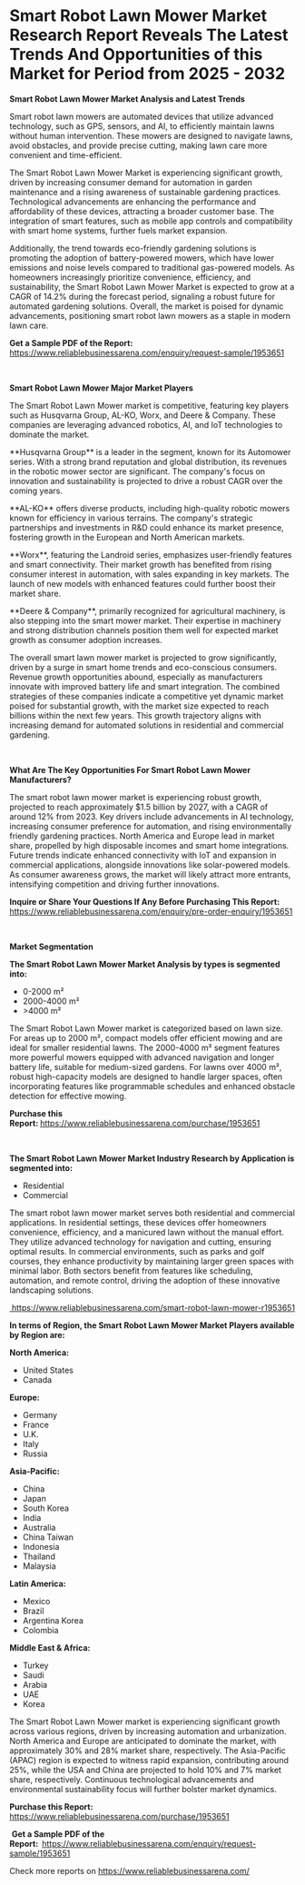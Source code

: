 <p><h1>Smart Robot Lawn Mower Market Research Report Reveals The Latest Trends And Opportunities of this Market for Period from 2025 - 2032</h1></p><p><strong>Smart Robot Lawn Mower Market Analysis and Latest Trends</strong></p>
<p><p>Smart robot lawn mowers are automated devices that utilize advanced technology, such as GPS, sensors, and AI, to efficiently maintain lawns without human intervention. These mowers are designed to navigate lawns, avoid obstacles, and provide precise cutting, making lawn care more convenient and time-efficient.</p><p>The Smart Robot Lawn Mower Market is experiencing significant growth, driven by increasing consumer demand for automation in garden maintenance and a rising awareness of sustainable gardening practices. Technological advancements are enhancing the performance and affordability of these devices, attracting a broader customer base. The integration of smart features, such as mobile app controls and compatibility with smart home systems, further fuels market expansion.</p><p>Additionally, the trend towards eco-friendly gardening solutions is promoting the adoption of battery-powered mowers, which have lower emissions and noise levels compared to traditional gas-powered models. As homeowners increasingly prioritize convenience, efficiency, and sustainability, the Smart Robot Lawn Mower Market is expected to grow at a CAGR of 14.2% during the forecast period, signaling a robust future for automated gardening solutions. Overall, the market is poised for dynamic advancements, positioning smart robot lawn mowers as a staple in modern lawn care.</p></p>
<p><strong>Get a Sample PDF of the Report:&nbsp;</strong> <a href="https://www.reliablebusinessarena.com/enquiry/request-sample/1953651?utm_campaign=3272&utm_medium=2&utm_source=Github&utm_content=ia&utm_term=11042025&utm_id=smart-robot-lawn-mower">https://www.reliablebusinessarena.com/enquiry/request-sample/1953651</a></p>
<p>&nbsp;</p>
<p><strong>Smart Robot Lawn Mower Major Market Players</strong></p>
<p><p>The Smart Robot Lawn Mower market is competitive, featuring key players such as Husqvarna Group, AL-KO, Worx, and Deere & Company. These companies are leveraging advanced robotics, AI, and IoT technologies to dominate the market.</p><p>**Husqvarna Group** is a leader in the segment, known for its Automower series. With a strong brand reputation and global distribution, its revenues in the robotic mower sector are significant. The company's focus on innovation and sustainability is projected to drive a robust CAGR over the coming years.</p><p>**AL-KO** offers diverse products, including high-quality robotic mowers known for efficiency in various terrains. The company's strategic partnerships and investments in R&D could enhance its market presence, fostering growth in the European and North American markets.</p><p>**Worx**, featuring the Landroid series, emphasizes user-friendly features and smart connectivity. Their market growth has benefited from rising consumer interest in automation, with sales expanding in key markets. The launch of new models with enhanced features could further boost their market share.</p><p>**Deere & Company**, primarily recognized for agricultural machinery, is also stepping into the smart mower market. Their expertise in machinery and strong distribution channels position them well for expected market growth as consumer adoption increases.</p><p>The overall smart lawn mower market is projected to grow significantly, driven by a surge in smart home trends and eco-conscious consumers. Revenue growth opportunities abound, especially as manufacturers innovate with improved battery life and smart integration. The combined strategies of these companies indicate a competitive yet dynamic market poised for substantial growth, with the market size expected to reach billions within the next few years. This growth trajectory aligns with increasing demand for automated solutions in residential and commercial gardening.</p></p>
<p>&nbsp;</p>
<p><strong>What Are The Key Opportunities For Smart Robot Lawn Mower Manufacturers?</strong></p>
<p><p>The smart robot lawn mower market is experiencing robust growth, projected to reach approximately $1.5 billion by 2027, with a CAGR of around 12% from 2023. Key drivers include advancements in AI technology, increasing consumer preference for automation, and rising environmentally friendly gardening practices. North America and Europe lead in market share, propelled by high disposable incomes and smart home integrations. Future trends indicate enhanced connectivity with IoT and expansion in commercial applications, alongside innovations like solar-powered models. As consumer awareness grows, the market will likely attract more entrants, intensifying competition and driving further innovations.</p></p>
<p><strong>Inquire or Share Your Questions If Any Before Purchasing This Report:</strong> <a href="https://www.reliablebusinessarena.com/enquiry/pre-order-enquiry/1953651?utm_campaign=3272&utm_medium=2&utm_source=Github&utm_content=ia&utm_term=11042025&utm_id=smart-robot-lawn-mower">https://www.reliablebusinessarena.com/enquiry/pre-order-enquiry/1953651</a></p>
<p>&nbsp;</p>
<p><strong>Market Segmentation</strong></p>
<p><strong>The Smart Robot Lawn Mower Market Analysis by types is segmented into:</strong></p>
<p><ul><li>0-2000 m²</li><li>2000-4000 m²</li><li>>4000 m²</li></ul></p>
<p><p>The Smart Robot Lawn Mower market is categorized based on lawn size. For areas up to 2000 m², compact models offer efficient mowing and are ideal for smaller residential lawns. The 2000-4000 m² segment features more powerful mowers equipped with advanced navigation and longer battery life, suitable for medium-sized gardens. For lawns over 4000 m², robust high-capacity models are designed to handle larger spaces, often incorporating features like programmable schedules and enhanced obstacle detection for effective mowing.</p></p>
<p><strong>Purchase this Report:&nbsp;</strong><a href="https://www.reliablebusinessarena.com/purchase/1953651?utm_campaign=3272&utm_medium=2&utm_source=Github&utm_content=ia&utm_term=11042025&utm_id=smart-robot-lawn-mower">https://www.reliablebusinessarena.com/purchase/1953651</a></p>
<p>&nbsp;</p>
<p><strong>The Smart Robot Lawn Mower Market Industry Research by Application is segmented into:</strong></p>
<p><ul><li>Residential</li><li>Commercial</li></ul></p>
<p><p>The smart robot lawn mower market serves both residential and commercial applications. In residential settings, these devices offer homeowners convenience, efficiency, and a manicured lawn without the manual effort. They utilize advanced technology for navigation and cutting, ensuring optimal results. In commercial environments, such as parks and golf courses, they enhance productivity by maintaining larger green spaces with minimal labor. Both sectors benefit from features like scheduling, automation, and remote control, driving the adoption of these innovative landscaping solutions.</p></p>
<p><a href="https://www.reliablebusinessarena.com/smart-robot-lawn-mower-r1953651?utm_campaign=3272&utm_medium=2&utm_source=Github&utm_content=ia&utm_term=11042025&utm_id=smart-robot-lawn-mower">&nbsp;https://www.reliablebusinessarena.com/smart-robot-lawn-mower-r1953651</a></p>
<p><strong>In terms of Region, the Smart Robot Lawn Mower Market Players available by Region are:</strong></p>
<p>
    <p> <strong> North America: </strong>
        <ul>
            <li>United States</li>
            <li>Canada</li>
        </ul>
        </p> 
    <p> <strong> Europe: </strong>
        <ul>
            <li>Germany</li>
            <li>France</li>
            <li>U.K.</li>
            <li>Italy</li>
            <li>Russia</li>
        </ul>
        </p> 
    <p> <strong> Asia-Pacific: </strong>
        <ul>
            <li>China</li>
            <li>Japan</li>
            <li>South Korea</li>
            <li>India</li>
            <li>Australia</li>
            <li>China Taiwan</li>
            <li>Indonesia</li>
            <li>Thailand</li>
            <li>Malaysia</li>
        </ul>
        </p> 
    <p> <strong> Latin America: </strong>
        <ul>
            <li>Mexico</li>
            <li>Brazil</li>
            <li>Argentina Korea</li>
            <li>Colombia</li>
        </ul>
        </p> 
    <p> <strong> Middle East & Africa: </strong>
        <ul>
            <li>Turkey</li>
            <li>Saudi</li>
            <li>Arabia</li>
            <li>UAE</li>
            <li>Korea</li>
        </ul>
    </p>
    </p>
<p><p>The Smart Robot Lawn Mower market is experiencing significant growth across various regions, driven by increasing automation and urbanization. North America and Europe are anticipated to dominate the market, with approximately 30% and 28% market share, respectively. The Asia-Pacific (APAC) region is expected to witness rapid expansion, contributing around 25%, while the USA and China are projected to hold 10% and 7% market share, respectively. Continuous technological advancements and environmental sustainability focus will further bolster market dynamics.</p></p>
<p><strong>Purchase this Report: </strong><a href="https://www.reliablebusinessarena.com/purchase/1953651?utm_campaign=3272&utm_medium=2&utm_source=Github&utm_content=ia&utm_term=11042025&utm_id=smart-robot-lawn-mower">https://www.reliablebusinessarena.com/purchase/1953651</a></p>
<p>&nbsp;<strong>Get a Sample PDF of the Report:&nbsp;&nbsp;</strong><a href="https://www.reliablebusinessarena.com/enquiry/request-sample/1953651?utm_campaign=3272&utm_medium=2&utm_source=Github&utm_content=ia&utm_term=11042025&utm_id=smart-robot-lawn-mower">https://www.reliablebusinessarena.com/enquiry/request-sample/1953651</a></p>
<p><strong></strong></p>
<p>Check more reports on <a href="https://www.reliablebusinessarena.com/?utm_campaign=3272&utm_medium=2&utm_source=Github&utm_content=ia&utm_term=11042025&utm_id=smart-robot-lawn-mower">https://www.reliablebusinessarena.com/</a></p>